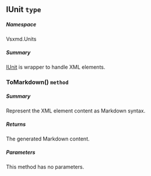 <a name='T-Vsxmd-Units-IUnit'></a>
## IUnit `type`

##### Namespace

Vsxmd.Units

##### Summary

[IUnit](./Vsxmd.Units.IUnit.md/#T-Vsxmd-Units-IUnit) is wrapper to handle XML elements.

<a name='M-Vsxmd-Units-IUnit-ToMarkdown'></a>
### ToMarkdown() `method`

##### Summary

Represent the XML element content as Markdown syntax.

##### Returns

The generated Markdown content.

##### Parameters

This method has no parameters.
